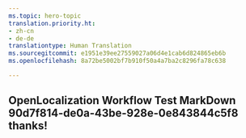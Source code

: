```yaml
---
ms.topic: hero-topic
translation.priority.ht:
- zh-cn
- de-de
translationtype: Human Translation
ms.sourcegitcommit: e1951e39ee27559027a06d4e1cab6d824865eb6b
ms.openlocfilehash: 8a72be5002bf7b910f50a4a7ba2c8296fa78c638

---
```

## OpenLocalization Workflow Test MarkDown 90d7f814-de0a-43be-928e-0e843844c5f8 thanks!



<!--HONumber=Jul16_HO2-->


